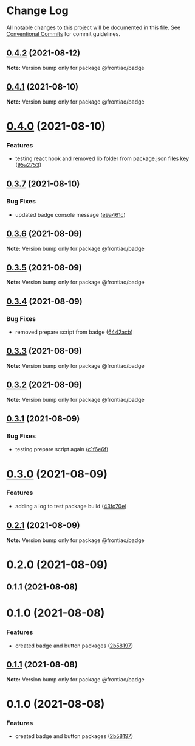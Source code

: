 # Change Log

All notable changes to this project will be documented in this file.
See [Conventional Commits](https://conventionalcommits.org) for commit guidelines.

## [0.4.2](https://github.com/mateusrdgs/frontiao-ui/compare/@frontiao/badge@0.4.1...@frontiao/badge@0.4.2) (2021-08-12)

**Note:** Version bump only for package @frontiao/badge





## [0.4.1](https://github.com/mateusrdgs/frontiao-ui/compare/@frontiao/badge@0.4.0...@frontiao/badge@0.4.1) (2021-08-10)

**Note:** Version bump only for package @frontiao/badge





# [0.4.0](https://github.com/mateusrdgs/frontiao-ui/compare/@frontiao/badge@0.3.7...@frontiao/badge@0.4.0) (2021-08-10)


### Features

* testing react hook and removed lib folder from package.json files key ([95a2753](https://github.com/mateusrdgs/frontiao-ui/commit/95a27537ae3ef8f73dbe0d14ab4a56b7da2136fc))





## [0.3.7](https://github.com/mateusrdgs/frontiao-ui/compare/@frontiao/badge@0.3.6...@frontiao/badge@0.3.7) (2021-08-10)


### Bug Fixes

* updated badge console message ([e9a461c](https://github.com/mateusrdgs/frontiao-ui/commit/e9a461c980e19a534425653c488168622ce9661e))





## [0.3.6](https://github.com/mateusrdgs/frontiao-ui/compare/@frontiao/badge@0.3.5...@frontiao/badge@0.3.6) (2021-08-09)

**Note:** Version bump only for package @frontiao/badge





## [0.3.5](https://github.com/mateusrdgs/frontiao-ui/compare/@frontiao/badge@0.3.4...@frontiao/badge@0.3.5) (2021-08-09)

**Note:** Version bump only for package @frontiao/badge





## [0.3.4](https://github.com/mateusrdgs/frontiao-ui/compare/@frontiao/badge@0.3.3...@frontiao/badge@0.3.4) (2021-08-09)


### Bug Fixes

* removed prepare script from badge ([6442acb](https://github.com/mateusrdgs/frontiao-ui/commit/6442acb4c5c72fe2ef196c87517d5ade1c2f4e97))





## [0.3.3](https://github.com/mateusrdgs/frontiao-ui/compare/@frontiao/badge@0.3.2...@frontiao/badge@0.3.3) (2021-08-09)

**Note:** Version bump only for package @frontiao/badge





## [0.3.2](https://github.com/mateusrdgs/frontiao-ui/compare/@frontiao/badge@0.3.1...@frontiao/badge@0.3.2) (2021-08-09)

**Note:** Version bump only for package @frontiao/badge





## [0.3.1](https://github.com/mateusrdgs/frontiao-ui/compare/@frontiao/badge@0.3.0...@frontiao/badge@0.3.1) (2021-08-09)


### Bug Fixes

* testing prepare script again ([c1f6e6f](https://github.com/mateusrdgs/frontiao-ui/commit/c1f6e6ff3bc0ccc51e75c9c3d0daf218d4127ca2))





# [0.3.0](https://github.com/mateusrdgs/frontiao-ui/compare/@frontiao/badge@0.2.1...@frontiao/badge@0.3.0) (2021-08-09)


### Features

* adding a log to test package build ([43fc70e](https://github.com/mateusrdgs/frontiao-ui/commit/43fc70e2555d4a9014ccebc94dae86244be84d89))





## [0.2.1](https://github.com/mateusrdgs/frontiao-ui/compare/@frontiao/badge@0.2.0...@frontiao/badge@0.2.1) (2021-08-09)

**Note:** Version bump only for package @frontiao/badge





# 0.2.0 (2021-08-09)



## 0.1.1 (2021-08-08)



# 0.1.0 (2021-08-08)


### Features

* created badge and button packages ([2b58197](https://github.com/mateusrdgs/frontiao-ui/commit/2b58197815195115118bdfd660e85cc0024fc349))





## [0.1.1](https://github.com/mateusrdgs/frontiao-ui/compare/v0.1.0...v0.1.1) (2021-08-08)

**Note:** Version bump only for package @frontiao/badge





# 0.1.0 (2021-08-08)


### Features

* created badge and button packages ([2b58197](https://github.com/mateusrdgs/frontiao-ui/commit/2b58197815195115118bdfd660e85cc0024fc349))
